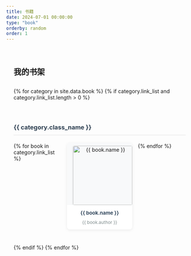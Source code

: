```yaml
---
title: 书籍
date: 2024-07-01 00:00:00
type: "book"
orderby: random
order: 1
---
```


<div class="bookshelf">
  <h2>我的书架</h2>
  <div class="book-grid">
    {% for category in site.data.book %}
    {% if category.link_list and category.link_list.length > 0 %}
    <div class="book-category">
      <h3>{{ category.class_name }}</h3>
      <div class="book-list">
        {% for book in category.link_list %}
        <a href="{{ book.link }}" target="_blank" rel="noopener noreferrer" class="book-link">
          <div class="book-item">
            <div class="book-cover">
              <img src="{{ book.cover }}" alt="{{ book.name }}">
            </div>
            <div class="book-info">
              <h4 title="{{ book.name }}">{{ book.name }}</h4>
              <p class="author" title="{{ book.author }}">{{ book.author }}</p>
            </div>
          </div>
        </a>
        {% endfor %}
      </div>
    </div>
    {% endif %}
    {% endfor %}
  </div>
</div>

<style>
.bookshelf {
  max-width: 1200px;
  margin: 0 auto;
  padding: 20px;
}

.book-grid {
  display: grid;
  gap: 40px;
  margin-top: 30px;
}

.book-category h3 {
  color: #2c3e50;
  border-bottom: 2px solid #eee;
  padding-bottom: 10px;
  margin-bottom: 20px;
}

.book-list {
  display: grid;
  grid-template-columns: repeat(4, 1fr);
  gap: 15px;
}

.book-link {
  text-decoration: none;
  color: inherit;
  display: block;
}

.book-item {
  display: flex;
  flex-direction: column;
  background: #fff;
  border-radius: 8px;
  box-shadow: 0 2px 8px rgba(0,0,0,0.08);
  overflow: hidden;
  transition: all 0.3s ease;
  height: 100%;
}

.book-item:hover {
  transform: translateY(-5px);
  box-shadow: 0 5px 15px rgba(0,0,0,0.1);
}

.book-cover {
  width: 100%;
  padding: 8px 8px 0;
  text-align: center;
  background: #f8f9fa;
}

.book-cover img {
  width: auto;
  height: 160px;
  border-radius: 4px;
  box-shadow: 0 2px 5px rgba(0,0,0,0.1);
  object-fit: cover;
}

.book-info {
  padding: 12px;
  text-align: center;
  background: #fff;
}

.book-info h4 {
  margin: 0;
  color: #34495e;
  font-size: 0.95em;
  line-height: 1.4;
  overflow: hidden;
  text-overflow: ellipsis;
  display: -webkit-box;
  -webkit-line-clamp: 2;
  -webkit-box-orient: vertical;
  max-height: 2.8em;
}

.book-info .author {
  color: #7f8c8d;
  font-size: 0.85em;
  margin: 8px 0 0;
  overflow: hidden;
  text-overflow: ellipsis;
  white-space: nowrap;
}

@media (max-width: 1200px) {
  .book-list {
    grid-template-columns: repeat(3, 1fr);
  }
}

@media (max-width: 900px) {
  .book-list {
    grid-template-columns: repeat(2, 1fr);
  }
  .book-cover img {
    height: 180px;
  }
}

@media (max-width: 600px) {
  .book-list {
    grid-template-columns: 1fr;
  }
  .book-cover img {
    height: 200px;
  }
}
</style>
